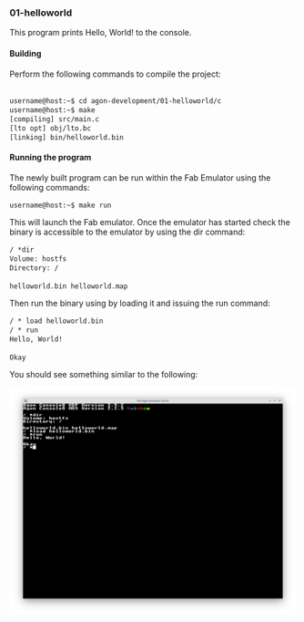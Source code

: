 ### 01-helloworld

This program prints Hello, World! to the console.

#### Building

Perform the following commands to compile the project:

```

username@host:~$ cd agon-development/01-helloworld/c
username@host:~$ make
[compiling] src/main.c
[lto opt] obj/lto.bc
[linking] bin/helloworld.bin
```

#### Running the program

The newly built program can be run within the Fab Emulator using the following commands:

```
username@host:~$ make run
```

This will launch the Fab emulator.  Once the emulator has started check the binary is accessible to the emulator by using the dir command:

```
/ *dir
Volume: hostfs
Directory: /

helloworld.bin helloworld.map
```

Then run the binary using by loading it and issuing the run command:

```
/ * load helloworld.bin
/ * run
Hello, World!

Okay
```

You should see something similar to the following:

![Screenshot of the Fab Emulator](https://github.com/andymccall/agon-development/blob/main/01-helloworld/assets/01-helloworld_c.png?raw=true)
